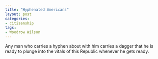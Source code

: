 ```yaml
---
title: "Hyphenated Americans"
layout: post
categories:
- citizenship
tags:
- Woodrow Wilson
---
```


Any man who carries a hyphen about with him carries a dagger that he is ready to plunge into the vitals of this Republic whenever he gets ready.